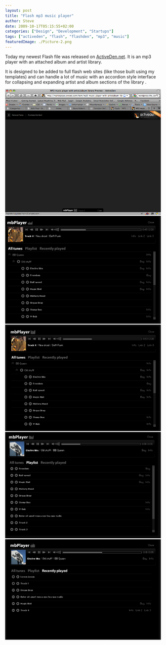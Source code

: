 ```yaml
---
layout: post
title: "Flash mp3 music player"
author: Steve
date: 2009-10-17T05:15:55+02:00
categories: ["Design", "Development", "Startups"]
tags: ["activeden", "flash", "flashden", "mp3", "music"]
featuredImage: ./Picture-2.png
---
```


Today my newest Flash file was released on [ActiveDen.net](http://activeden.net/item/mp3-music-player-with-artistalbum-library/63791?ref=mbudm "mp3 music player on ActiveDen"). It is an mp3 player with an attached album and artist library.

It is designed to be added to full flash web sites (like those built using my templates) and can handle a lot of music with an accordion style interface for collapsing and expanding artist and album sections of the library .

![](./Picture-1.png)
![](./Picture-2.png)
![](./Picture-3.png)
![](./Picture-4.png)
![](./Picture-5.png)
